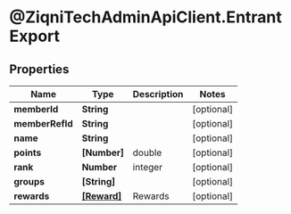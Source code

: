 # @ZiqniTechAdminApiClient.EntrantExport

## Properties

Name | Type | Description | Notes
------------ | ------------- | ------------- | -------------
**memberId** | **String** |  | [optional] 
**memberRefId** | **String** |  | [optional] 
**name** | **String** |  | [optional] 
**points** | **[Number]** | double | [optional] 
**rank** | **Number** | integer | [optional] 
**groups** | **[String]** |  | [optional] 
**rewards** | [**[Reward]**](Reward.md) | Rewards | [optional] 


